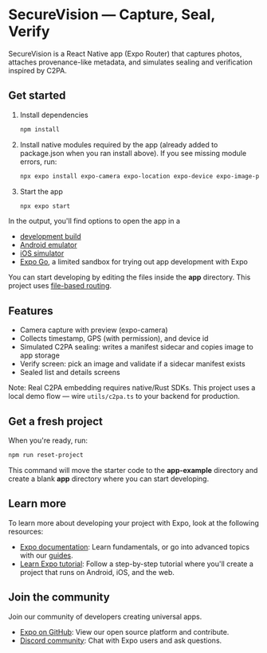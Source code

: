# SecureVision — Capture, Seal, Verify

SecureVision is a React Native app (Expo Router) that captures photos, attaches provenance-like metadata, and simulates sealing and verification inspired by C2PA.

## Get started

1. Install dependencies

   ```bash
   npm install
   ```

2. Install native modules required by the app (already added to package.json when you ran install above). If you see missing module errors, run:

   ```bash
   npx expo install expo-camera expo-location expo-device expo-image-picker @react-native-async-storage/async-storage react-native-get-random-values uuid
   ```

3. Start the app

   ```bash
   npx expo start
   ```

In the output, you'll find options to open the app in a

- [development build](https://docs.expo.dev/develop/development-builds/introduction/)
- [Android emulator](https://docs.expo.dev/workflow/android-studio-emulator/)
- [iOS simulator](https://docs.expo.dev/workflow/ios-simulator/)
- [Expo Go](https://expo.dev/go), a limited sandbox for trying out app development with Expo

You can start developing by editing the files inside the **app** directory. This project uses [file-based routing](https://docs.expo.dev/router/introduction).

## Features

- Camera capture with preview (expo-camera)
- Collects timestamp, GPS (with permission), and device id
- Simulated C2PA sealing: writes a manifest sidecar and copies image to app storage
- Verify screen: pick an image and validate if a sidecar manifest exists
- Sealed list and details screens

Note: Real C2PA embedding requires native/Rust SDKs. This project uses a local demo flow — wire `utils/c2pa.ts` to your backend for production.

## Get a fresh project

When you're ready, run:

```bash
npm run reset-project
```

This command will move the starter code to the **app-example** directory and create a blank **app** directory where you can start developing.

## Learn more

To learn more about developing your project with Expo, look at the following resources:

- [Expo documentation](https://docs.expo.dev/): Learn fundamentals, or go into advanced topics with our [guides](https://docs.expo.dev/guides).
- [Learn Expo tutorial](https://docs.expo.dev/tutorial/introduction/): Follow a step-by-step tutorial where you'll create a project that runs on Android, iOS, and the web.

## Join the community

Join our community of developers creating universal apps.

- [Expo on GitHub](https://github.com/expo/expo): View our open source platform and contribute.
- [Discord community](https://chat.expo.dev): Chat with Expo users and ask questions.
